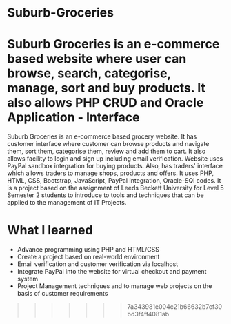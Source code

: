 # Suburb-Groceries

Suburb Groceries is an e-commerce based website where user can browse, search, categorise, manage, sort and buy products. It also allows PHP CRUD and Oracle Application - Interface
=======
Suburb Groceries is an e-commerce based grocery website. It has customer interface where customer can browse products and navigate them, sort them, categorise them, review and add them to cart. It also allows facility to login and sign up including email verification. Website uses PayPal sandbox integration for buying products. Also, has traders' interface which allows traders to manage shops, products and offers. 
It uses PHP, HTML, CSS, Bootstrap, JavaScript, PayPal Integration, Oracle-SQl codes. It is a project based on the assignment of Leeds Beckett University for Level 5 Semester 2 students to introduce to tools and techniques that can be applied to the management of IT Projects. 

# What I learned
 - Advance programming using PHP and HTML/CSS
 - Create a project based on real-world environment
 - Email verification and customer verification via localhost
 - Integrate PayPal into the website for virtual checkout and payment system
 - Project Management techniques and to manage web projects on the basis of customer requirements
>>>>>>> 7a343981e004c21b66632b7cf30bd3f4ff4081ab
